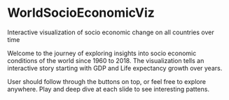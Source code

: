 # WorldSocioEconomicViz
Interactive visualization of socio economic change on all countries over time

Welcome to the journey of exploring insights into socio economic conditions of the world since 1960 to 2018.
The visualization tells an interactive story starting with GDP and Life expectancy growth over years. 

User should follow through the buttons on top, or feel free to explore anywhere. Play and deep dive at each slide to see interesting pattens. 
                    

